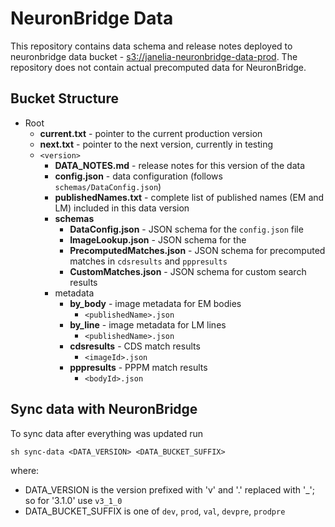 # NeuronBridge Data

This repository contains data schema and release notes deployed to neuronbridge data bucket - [s3://janelia-neuronbridge-data-prod](https://open.quiltdata.com/b/janelia-neuronbridge-data-prod/tree/). The repository does not contain actual precomputed data for NeuronBridge.

## Bucket Structure

* Root
  * **current.txt** - pointer to the current production version
  * **next.txt** - pointer to the next version, currently in testing
  * `<version>`
    * **DATA_NOTES.md** - release notes for this version of the data
    * **config.json** - data configuration (follows `schemas/DataConfig.json`)
    * **publishedNames.txt** - complete list of published names (EM and LM) included in this data version
    * **schemas**
      * **DataConfig.json** - JSON schema for the `config.json` file
      * **ImageLookup.json** - JSON schema for the
      * **PrecomputedMatches.json** - JSON schema for precomputed matches in `cdsresults` and `pppresults`
      * **CustomMatches.json** - JSON schema for custom search results
    * metadata
      * **by_body** - image metadata for EM bodies
        * `<publishedName>.json`
      * **by_line** - image metadata for LM lines
        * `<publishedName>.json`
      * **cdsresults** - CDS match results
        * `<imageId>.json`
      * **pppresults** - PPPM match results
        * `<bodyId>.json`


## Sync data with NeuronBridge

To sync data after everything was updated run
```
sh sync-data <DATA_VERSION> <DATA_BUCKET_SUFFIX>
```
where:
* DATA_VERSION is the version prefixed with 'v' and '.' replaced with '_';
  so for '3.1.0' use `v3_1_0`
* DATA_BUCKET_SUFFIX is one of `dev`, `prod`, `val`, `devpre`, `prodpre`